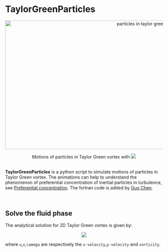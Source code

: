 # TaylorGreenParticles

<p align="center">
    <img src="https://github.com/hietwll/TaylorGreenParticles/raw/master/gif/tau_p_555.56.gif" width="900" height="412.5" alt="particles in taylor green vortex"/>
</p>

<p align="center">
Motions of particles in Taylor Green vortex with 
<img src = "http://latex.codecogs.com/svg.latex?%5Cinline%20%5Cdpi%7B120%7D%20%5Cfn_cm%20%5Ctau_p%3D555"> <br><br>
</p>

**TaylorGreenParticles** is a python script to simulate motions of particles in Taylor Green vortex. The animations can help to understand the phenomenon of preferential concentration of inertial particles in turbulence, see [Preferential concentration](https://en.wikipedia.org/wiki/Preferential_concentration). The fortran code is added by [Guo Chen](None).

<br>

## Solve the fluid phase
The analytical solution for 2D Taylor Green vortex is given by:
<p align="center">
<img align="center" src = "http://latex.codecogs.com/svg.latex?%5Cinline%20%5Cdpi%7B120%7D%20%5Cfn_cm%20%5Cbegin%7Balign*%7D%20u%28x%2Cy%2Ct%29%26%3D%20sin%28x%29cos%28y%29e%5E%7B-2.0%5Cnu%20t%7D%20%5C%5C%20v%28x%2Cy%2Ct%29%26%3D-cos%28x%29sin%28y%29e%5E%7B-2.0%5Cnu%20t%7D%20%5C%5C%20%5Comega%28x%2Cy%2Ct%29%26%3D%20sin%28x%29sin%28y%29e%5E%7B-2.0%5Cnu%20t%7D%20%5Cend%7Balign*%7D"><br>
</p>

where ``u``,``v``,``\omega`` are respectively the ``x-velocity``,``y-velocity`` and ``vorticity``.